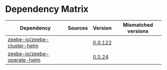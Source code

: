 # Dependency Matrix

Dependency | Sources | Version | Mismatched versions
---------- | ------- | ------- | -------------------
[zeebe-io/zeebe-cluster-helm](https://github.com/zeebe-io/zeebe-cluster-helm) |  | [0.0.122]() | 
[zeebe-io/zeebe-operate-helm](https://github.com/zeebe-io/zeebe-operate-helm) |  | [0.0.24](https://github.com/zeebe-io/zeebe-operate-helm/releases/tag/v0.0.24) | 
